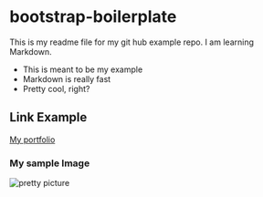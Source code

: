 # bootstrap-boilerplate
This is my readme file for my git hub example repo. I am learning Markdown.
* This is meant to be my example
* Markdown is really fast
* Pretty cool, right?
## Link Example
[My portfolio](https://www.sisayareaya.com)

### My sample Image 
![pretty picture ](git.png)